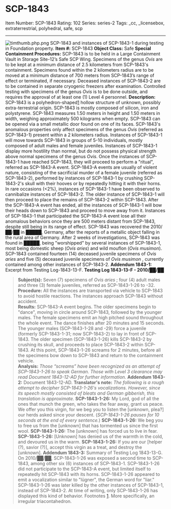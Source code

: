 # SCP-1843
Item Number: SCP-1843
Rating: 102
Series: series-2
Tags: _cc, _licensebox, extraterrestrial, polyhedral, safe, scp

---

![timthumb.php.png](https://scp-wiki.wdfiles.com/local--files/scp-1843/timthumb.php.png)
SCP-1843 and instances of SCP-1843-1 during testing in Foundation property.
**Item #:** SCP-1843
**Object Class:** Safe
**Special Containment Procedures:** SCP-1843 is to be held in a Large Containment Vault in Storage Site-12’s Safe SCP Wing. Specimens of the genus _Ovis_ are to be kept at a minimum distance of 2.5 kilometers from SCP-1843's containment. Specimens found within the 2 kilometers radius are to be moved at a minimum distance of 700 meters from SCP-1843’s range of effect or terminated, if necessary. Deceased instances of SCP-1843-2 are to be contained in separate cryogenic freezers after examination.
Controlled testing with specimens of the genus _Ovis_ is to be done outside, and requires the approval of at least one (1) Level 4 personnel.
**Description:** SCP-1843 is a polyhedron-shaped[1](javascript:;) hollow structure of unknown, possibly extra-terrestrial origin. SCP-1843 is mostly composed of silicon, iron and polystyrene. SCP-1843 measures 1.50 meters in height and 1.50 meters in width, weighing approximately 500 kilograms when empty. SCP-1843 can be opened via a small metallic door found on one of its faces.
SCP-1843's anomalous properties only affect specimens of the genus _Ovis_ (referred as SCP-1843-1) present within a 2 kilometers radius. Instances of SCP-1843-1 will move towards SCP-1843 in groups of 5-10 individuals, mostly composed of adult males and female juveniles. Instances of SCP-1843-1 display more hostility than normal, but do not possess physical strength above normal specimens of the genus _Ovis_.
Once the instances of SCP-1843-1 have reached SCP-1843, they will proceed to perform a "ritual", referred as SCP-1843-A event. SCP-1843-A events are usually of violent nature, consisting of the sacrificial murder of a female juvenile (referred as SCP-1843-2), performed by instances of SCP-1843-1 by crushing SCP-1843-2's skull with their hooves or by repeatedly hitting it with their horns. In rare occasions (<2%), instances of SCP-1843-1 have been observed to cannibalize instances of SCP-1843-2. The older instance of SCP-1843-1 will then proceed to place the remains of SCP-1843-2 within SCP-1843.
After the SCP-1843-A event has ended, all the instances of SCP-1843-1 will bow their heads down to SCP-1843 and proceed to move away from it. Instances of SCP-1843-1 that participated the SCP-1843-A event lose all their anomalous behaviors once they are 500 meters distant from SCP-1843, despite still being in its range of effect.
SCP-1843 was recovered the 2010/██/██ in █████, Germany, after the reports of a metallic object falling in the rural area of Germany. After 2 weeks of investigations, SCP-1843 was found in █████, being "worshipped" by several instances of SCP-1843-1, most being domestic sheep (_Ovis aries_) and wild mouflon (_Ovis musimon_). SCP-1843 contained fourteen (14) deceased juvenile specimens of _Ovis aries_ and five (5) deceased juvenile specimens of _Ovis musimon_ , currently contained among other instances of SCP-1843-2.
**Addendum 1843-1:** Excerpt from Testing Log-1843-13-F.
**Testing Log 1843-13-F - 2010/██/██**
> **Subject(s):** Seven (7) specimens of _Ovis aries_ ; four (4) adult males and three (3) female juveniles, referred as SCP-1843-1-26 to -32.  
>  **Procedure:** All the instances are transported via vehicle to SCP-1843 to avoid hostile reactions. The instances approach SCP-1843 without accident.  
>  **Results:** SCP-1843-A event begins. The older specimens begin to "dance", moving in circle around SCP-1843, followed by the younger males. The female specimens emit an high pitched sound throughout the whole event. The dance finishes after 20 minutes and 15 seconds. The younger males (SCP-1843-1-28 and -29) force a juvenile (formerly SCP-1843-1-31; now SCP-1843-2) to lay in front of SCP-1843. The older specimen (SCP-1843-1-26) kills SCP-1843-2 by crushing its skull, and proceeds to place SCP-1843-2 within SCP-1843. At this point, SCP-1843-1-26 screams for 2 minutes, before all the specimens bow down to SCP-1843 and return to the containment vehicle.  
>  **Analysis:** _Those “screams” have been recognized as an attempt of SCP-1843-1-26 to speak German. Those with Level 3 clearance may read Document 1843-12-AD for further information._
**Addendum 1843-2:** Document 1843-12-AD.
> **Translator's note:** _The following is a rough attempt to decipher SCP-1843-1-26's vocalizations. However, since its speech mostly consisted of bleats and German gibberish, this translation is approximate._
> **SCP-1843-1-26:** My Lord, god of all the ones that munch the green, who takes the fear away, grant us peace. We offer you this virgin, for we beg you to listen the [unknown, plea?] our herds asked since your descent. (_SCP-1843-1-26 pauses for 10 seconds at the end of every sentence._)
> **SCP-1843-1-26:** We beg you to free us from the [unknown] that has tormented us since the first wool.
> **SCP-1843-1-26:** The [unknown] has forced us to live in fear.
> **SCP-1843-1-26:** [Unknown] has denied us of the warmth in the cold, and devoured us in the warm.
> **SCP-1843-1-26:** If you are our [helper (?), savior (?)], accept this virgin as a treat, and destroy the [unknown].
**Addendum 1843-3:** Summary of Testing Log 1843-13-G.
On 2010/██/██, SCP-1843-1-26 was exposed a second time to SCP-1843, among other six (6) instances of SCP-1843-1. SCP-1843-1-26 did not participate to the SCP-1843-A event, but limited itself to repeatedly hit SCP-1843 with its horns. SCP-1843-1-26 appeared to emit a vocalization similar to "lügner", the German word for "liar."
SCP-1843-1-26 was later killed by the other instances of SCP-1843-1, instead of SCP-1843-2. At time of writing, only SCP-1843-1-26 has displayed this kind of behavior.
Footnotes
[1](javascript:;). More specifically, an irregular triacontahedron.